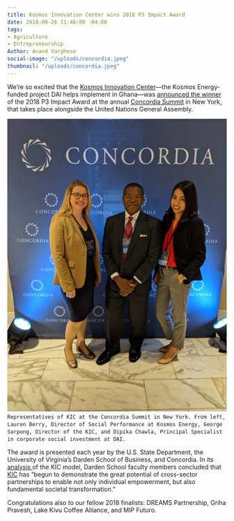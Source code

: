 ```yaml
---
title: Kosmos Innovation Center wins 2018 P3 Impact Award
date: 2018-09-26 11:46:00 -04:00
tags:
- Agriculture
- Entrepreneurship
Author: Anand Varghese
social-image: "/uploads/concordia.jpeg"
thumbnail: "/uploads/concordia.jpeg"
---
```


We’re so excited that the [Kosmos Innovation Center](https://www.dai.com/our-work/projects/ghana-kosmos-innovation-center-kic)—the Kosmos Energy-funded project DAI helps implement in Ghana—was [announced the winner](https://www.state.gov/r/pa/prs/ps/2018/09/286218.htm) of the 2018 P3 Impact Award at the annual [Concordia Summit](https://www.concordia.net/annualsummit/2018annualsummit/) in New York, that takes place alongside the United Nations General Assembly.

![concordia.jpeg](/uploads/concordia.jpeg)`Representatives of KIC at the Concordia Summit in New York. From left, Lauren Berry, Director of Social Performance at Kosmos Energy, George Sarpong, Director of the KIC, and Dipika Chawla, Principal Specialist in corporate social investment at DAI.`

The award is presented each year by the U.S. State Department, the University of Virginia’s Darden School of Business, and Concordia. In its [analysis ](https://ideas.darden.virginia.edu/2018/09/kosmos-innovation-center-a-p3-partnership/) of the KIC model, Darden School faculty members concluded that [KIC](https://dai-global-digital.com/catalyzing-ghanas-growing-agritech-ecosystem.html) has “begun to demonstrate the great potential of cross-sector partnerships to enable not only individual empowerment, but also fundamental societal transformation.” 

Congratulations also to our fellow 2018 finalists: DREAMS Partnership, Griha Pravesh, Lake Kivu Coffee Alliance, and MIP Futuro.